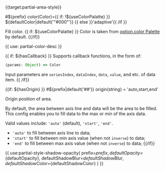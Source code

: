 {{target:partial-area-style}}

#${prefix} color(Color)={{ if: !${useColorPalatte} }} ${defaultColor|default('"#000"')} {{ else }}'adaptive'{{ /if }}

Fill color. {{ if: ${useColorPalatte} }} Color is taken from [option.color Palette](~color) by default. {{/if}}

{{ use: partial-color-desc }}

{{ if: ${hasCallback} }}
Supports callback functions, in the form of:
```js
(params: Object) => Color
```
Input parameters are `seriesIndex`, `dataIndex`, `data`, `value`, and etc. of data item.
{{ /if}}



{{if: ${hasOrigin} }}
#${prefix|default('##')} origin(string) = 'auto,start,end'

Origin position of area.

By default, the area between axis line and data will be the area to be filled. This config enables you to fill data to the max or min of the axis data.

Valid values include: `'auto'` (default), `'start'`, `'end'`.

- `'auto'` to fill between axis line to data;
- `'start'` to fill between min axis value (when not `inverse`) to data;
- `'end'` to fill between max axis value (when not `inverse`) to data;
{{/if}}



{{ use:partial-style-shadow-opacity(
    prefix=${prefix},
    defaultOpacity=${defaultOpacity},
    defaultShadowBlur=${defaultShadowBlur},
    defaultShadowColor=${defaultShadowColor}
) }}
